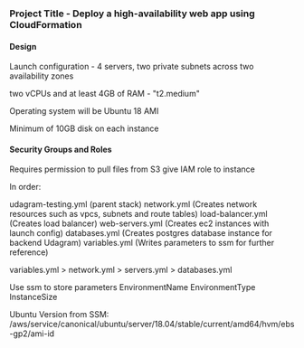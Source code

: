 ### Project Title - Deploy a high-availability web app using CloudFormation

#### Design

Launch configuration - 4 servers, two private subnets across two availability zones

two vCPUs and at least 4GB of RAM - "t2.medium"

Operating system will be Ubuntu 18 AMI

Minimum of 10GB disk on each instance


#### Security Groups and Roles

Requires permission to pull files from S3 give IAM role to instance


In order:

udagram-testing.yml (parent stack)
network.yml (Creates network resources such as vpcs, subnets and route tables)
load-balancer.yml (Creates load balancer)
web-servers.yml (Creates ec2 instances with launch config)
databases.yml (Creates postgres database instance for backend Udagram)
variables.yml (Writes parameters to ssm for further reference)

variables.yml > network.yml > servers.yml > databases.yml

Use ssm to store parameters
EnvironmentName
EnvironmentType
InstanceSize

Ubuntu Version from SSM:
/aws/service/canonical/ubuntu/server/18.04/stable/current/amd64/hvm/ebs-gp2/ami-id





